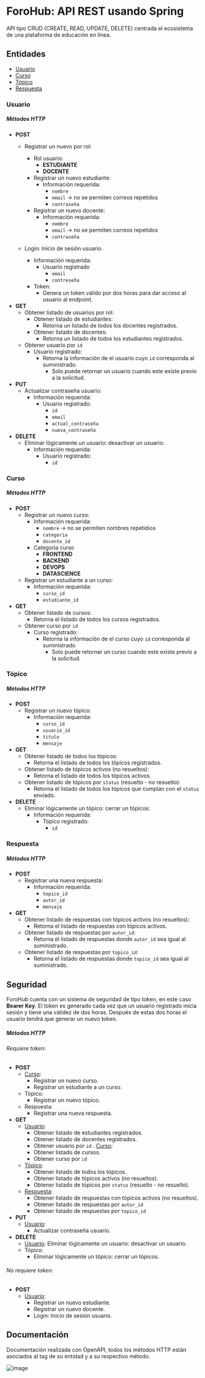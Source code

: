 # ForoHub: API REST usando Spring

API tipo CRUD (CREATE, READ, UPDATE, DELETE) centrada el ecosistema de una plataforma de educación en línea.

## Entidades
- [Usuario](#usuario)
- [Curso](#curso)
- [Tópico](#topico)
- [Respuesta](#respuesta)

### Usuario
##### Métodos HTTP
- **POST**
	- Registrar un nuevo por rol:
		- Rol usuario:
			- **ESTUDIANTE**
			- **DOCENTE**
		- Registrar un nuevo estudiante:
			- Información requerida:
				- `nombre`
				- `email` -> no se permiten correos repetidos
				- `contraseña`
		- Registrar un nuevo docente:
			- Información requerida:
				- `nombre`
				- `email` -> no se permiten correos repetidos
				- `contraseña`

	- Login: Inicio de sesión usuario.
		- Información requerida:
			- Usuario registrado
				- `email`
				- `contreseña`
		- Token:
			- Genera un token válido por dos horas para dar acceso al usuario al endpoint.
- **GET**
	- Obtener listado de usuarios por rol:
		- Obtener listado de estudiantes:
			- Retorna un listado de todos los docentes registrados.
		- Obtener listado de docentes:
			- Retorna un listado de todos los estudiantes registrados.
	- Obtener usuario por `id`
		- Usuario registrado:
			- Retorna la información de el usuario cuyo `id` corresponda al suministrado.
				- Solo puede retornar un usuario cuando este existe previo a la solicitud.
- **PUT**
	- Actualizar contraseña usuario:
		- Información requerida:
			- Usuario registrado:
				- `id`
				- `email`
				- `actual_contraseña`
				- `nueva_contraseña`
- **DELETE**
	- Eliminar lógicamente un usuario: desactivar un usuario:
		- Información requerida:
			- Usuario registrado:
				- `id`

### Curso
##### Métodos HTTP
- **POST**
	- Registrar un nuevo curso:
		- Información requerida:
			- `nombre` -> no se permiten nombres repetidios
			- `categoria`
			- `docente_id`
		- Categoria curso
			- **FRONTEND**
			- **BACKEND**
			- **DEVOPS**
			- **DATASCIENCE**
	- Registrar un estudiante a un curso:
		- Información requerida:
			- `curso_id`
			- `estudiante_id`
- **GET**
	- Obtener listado de cursos:
		- Retorna el listado de todos los cursos registrados.
	- Obtener curso por `id`
		- Curso registrado:
			- Retorna la información de el curso cuyo `id` corresponda al suministrado
				- Solo puede retornar un curso cuando este existe previo a la solicitud.

### Tópico
##### Métodos HTTP
- **POST**
	- Registrar un nuevo tópico:
		- Información requerida:
			- `curso_id`
			- `usuario_id`
			- `titulo`
			- `mensaje`
- **GET**
	- Obtener listado de todos los tópicos:
		- Retorna el listado de todos los tópicos registrados.
	- Obtener listado de tópicos activos (no resueltos):
		- Retorna el listado de todos los tópicos activos.
	- Obtener listado de tópicos por `status` (resuelto - no resuelto):
		- Retorna el listado de todos los tópicos que cumplan con el `status` enviado.
- **DELETE**
	- Eliminar lógicamente un tópico: cerrar un tópicos:
		- Información requerida:
			- Tópico registrado:
				- `id`

### Respuesta
##### Métodos HTTP
- **POST**
	- Registrar una nueva respuesta:
		- Información requerida:
			- `topico_id`
			- `autor_id`
			- `mensaje`
- **GET**
	- Obtener listado de respuestas con tópicos activos (no resueltos):
		- Retorna el listado de respuestas con tópicos activos.
	- Obtener listado de respuestas por `autor_id`:
		- Retorna el listado de respuestas donde `autor_id` sea igual al suministrado.
	- Obtener listado de respuestas por `topico_id`:
		- Retorna el listado de respuestas donde `topico_id` sea igual al suministrado.

## Seguridad
ForoHub cuenta con un sistema de seguridad de tipo token, en este caso **Bearer Key**. El token es generado cada vez que un usuario registrado inicia sesión y tiene una válidez de dos horas. Después de estas dos horas el usuario tendrá que generar un nuevo token.

##### Métodos HTTP
###### Requiere token:
- **POST**
	- [Curso](#curso):
		- Registrar un nuevo curso.
		- Registrar un estudiante a un curso.
	- Tópico:
		- Registrar un nuevo tópico.
	- Respuesta:
		- Registrar una nueva respuesta.
- **GET**
	- [Usuario](#usuario):
		- Obtener listado de estudiantes registrados.
		- Obtener listado de docentes registrados.
		- Obtener usuario por `id`
	. [Curso](#curso):
		- Obtener listado de cursos.
		- Obtener curso por `id`
	- [Tópico](#topico):
		- Obtener listado de todos los tópicos.
		- Obtener listado de tópicos activos (no resueltos).
		- Obtener listado de tópicos por `status` (resuelto - no resuelto).
	- [Respuesta](#respuesta):
		- Obtener listado de respuestas con tópicos activos (no resueltos).
		- Obtener listado de respuestas por `autor_id`
		- Obtener listado de respuestas por `topico_id`
- **PUT**
	- [Usuario](#usuario):
		- Actualizar contraseña usuario.
- **DELETE**
	- [Usuario](#usuario):
		Eliminar lógicamente un usuario: desactivar un usuario.
	- Tópico:
		- Eliminar lógicamente un tópico: cerrar un tópicos.

###### No requiere token:
- **POST**
	- [Usuario](#usuario):
		- Registrar un nuevo estudiante.
		- Registrar un nuevo docente.
		- Login: Inicio de sesión usuario.

## Documentación

Documentación realizada con OpenAPI, todos los métodos HTTP están asociados al tag de su entidad y a su respectivo método.

![image](https://github.com/Anbeld/Challenge-ForoHub_BackEnd/assets/147835151/1d44f8dc-ff00-4b0d-8951-add2e320b0a4)
